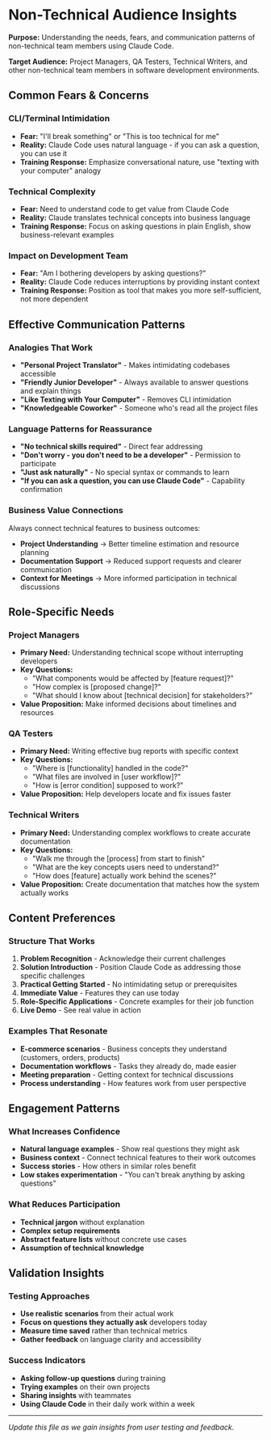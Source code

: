 # Non-Technical Audience Insights

**Purpose:** Understanding the needs, fears, and communication patterns of non-technical team members using Claude Code.

**Target Audience:** Project Managers, QA Testers, Technical Writers, and other non-technical team members in software development environments.

## Common Fears & Concerns

### CLI/Terminal Intimidation
- **Fear:** "I'll break something" or "This is too technical for me"
- **Reality:** Claude Code uses natural language - if you can ask a question, you can use it
- **Training Response:** Emphasize conversational nature, use "texting with your computer" analogy

### Technical Complexity
- **Fear:** Need to understand code to get value from Claude Code
- **Reality:** Claude translates technical concepts into business language
- **Training Response:** Focus on asking questions in plain English, show business-relevant examples

### Impact on Development Team
- **Fear:** "Am I bothering developers by asking questions?"
- **Reality:** Claude Code reduces interruptions by providing instant context
- **Training Response:** Position as tool that makes you more self-sufficient, not more dependent

## Effective Communication Patterns

### Analogies That Work
- **"Personal Project Translator"** - Makes intimidating codebases accessible
- **"Friendly Junior Developer"** - Always available to answer questions and explain things
- **"Like Texting with Your Computer"** - Removes CLI intimidation
- **"Knowledgeable Coworker"** - Someone who's read all the project files

### Language Patterns for Reassurance
- **"No technical skills required"** - Direct fear addressing
- **"Don't worry - you don't need to be a developer"** - Permission to participate
- **"Just ask naturally"** - No special syntax or commands to learn
- **"If you can ask a question, you can use Claude Code"** - Capability confirmation

### Business Value Connections
Always connect technical features to business outcomes:
- **Project Understanding** → Better timeline estimation and resource planning
- **Documentation Support** → Reduced support requests and clearer communication
- **Context for Meetings** → More informed participation in technical discussions

## Role-Specific Needs

### Project Managers
- **Primary Need:** Understanding technical scope without interrupting developers
- **Key Questions:** 
  - "What components would be affected by [feature request]?"
  - "How complex is [proposed change]?"
  - "What should I know about [technical decision] for stakeholders?"
- **Value Proposition:** Make informed decisions about timelines and resources

### QA Testers
- **Primary Need:** Writing effective bug reports with specific context
- **Key Questions:**
  - "Where is [functionality] handled in the code?"
  - "What files are involved in [user workflow]?"
  - "How is [error condition] supposed to work?"
- **Value Proposition:** Help developers locate and fix issues faster

### Technical Writers
- **Primary Need:** Understanding complex workflows to create accurate documentation
- **Key Questions:**
  - "Walk me through the [process] from start to finish"
  - "What are the key concepts users need to understand?"
  - "How does [feature] actually work behind the scenes?"
- **Value Proposition:** Create documentation that matches how the system actually works

## Content Preferences

### Structure That Works
1. **Problem Recognition** - Acknowledge their current challenges
2. **Solution Introduction** - Position Claude Code as addressing those specific challenges
3. **Practical Getting Started** - No intimidating setup or prerequisites
4. **Immediate Value** - Features they can use today
5. **Role-Specific Applications** - Concrete examples for their job function
6. **Live Demo** - See real value in action

### Examples That Resonate
- **E-commerce scenarios** - Business concepts they understand (customers, orders, products)
- **Documentation workflows** - Tasks they already do, made easier
- **Meeting preparation** - Getting context for technical discussions
- **Process understanding** - How features work from user perspective

## Engagement Patterns

### What Increases Confidence
- **Natural language examples** - Show real questions they might ask
- **Business context** - Connect technical features to their work outcomes
- **Success stories** - How others in similar roles benefit
- **Low stakes experimentation** - "You can't break anything by asking questions"

### What Reduces Participation
- **Technical jargon** without explanation
- **Complex setup requirements** 
- **Abstract feature lists** without concrete use cases
- **Assumption of technical knowledge**

## Validation Insights

### Testing Approaches
- **Use realistic scenarios** from their actual work
- **Focus on questions they actually ask** developers today
- **Measure time saved** rather than technical metrics
- **Gather feedback** on language clarity and accessibility

### Success Indicators
- **Asking follow-up questions** during training
- **Trying examples** on their own projects
- **Sharing insights** with teammates
- **Using Claude Code** in their daily work within a week

---

*Update this file as we gain insights from user testing and feedback.*